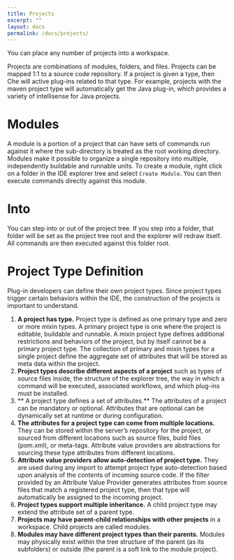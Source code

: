 ```yaml
---
title: Projects
excerpt: ""
layout: docs
permalink: /docs/projects/
---
```

You can place any number of projects into a workspace.

Projects are combinations of modules, folders, and files. Projects can be mapped 1:1 to a source code repository. If a project is given a type, then Che will active plug-ins related to that type. For example, projects with the maven project type will automatically get the Java plug-in, which provides a variety of intellisense for Java projects.
# Modules  
A module is a portion of a project that can have sets of commands run against it where the sub-directory is treated as the root working directory. Modules make it possible to organize a single repository into multiple, independently buildable and runnable units. To create a module, right click on a folder in the IDE explorer tree and select `Create Module`.  You can then execute commands directly against this module.
# Into  
You can step into or out of the project tree. If you step into a folder, that folder will be set as the project tree root and the explorer will redraw itself. All commands are then executed against this folder root.
# Project Type Definition  
Plug-in developers can define their own project types. Since project types trigger certain behaviors within the IDE, the construction of the projects is important to understand.

1. **A project has type.** Project type is defined as one primary type and zero or more mixin types. A primary project type is one where the project is editable, buildable and runnable. A mixin project type defines additional restrictions and behaviors of the project, but by itself cannot be a primary project type. The collection of primary and mixin types for a single project define the aggregate set of attributes that will be stored as meta data within the project.
2. **Project types describe different aspects of a project** such as types of source files inside, the structure of the explorer tree, the way in which a command will be executed, associated workflows, and which plug-ins must be installed.
3. ** A project type defines a set of attributes.** The attributes of a project can be mandatory or optional. Attributes that are optional can be dynamically set at runtime or during configuration.
4. **The attributes for a project type can come from multiple locations.** They can be stored within the server’s repository for the project, or sourced from different locations such as source files, build files (pom.xml), or meta-tags. Attribute value providers are abstractions for sourcing these type attributes from different locations.
5. **Attribute value providers allow auto-detection of project type.** They are used during any import to attempt project type auto-detection based upon analysis of the contents of incoming source code. If the filter provided by an Attribute Value Provider generates attributes from source files that match a registered project type, then that type will automatically be assigned to the incoming project.
6. **Project types support multiple inheritance.** A child project type may extend the attribute set of a parent type.
7. **Projects may have parent-child relationships with other projects** in a workspace. Child projects are called modules.
8. **Modules may have different project types than their parents.** Modules may physically exist within the tree structure of the parent (as its subfolders) or outside (the parent is a soft link to the module project).
